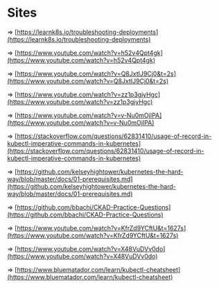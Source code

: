 # Sites

⇒ [https://learnk8s.io/troubleshooting-deployments](https://learnk8s.io/troubleshooting-deployments)

⇒ [https://www.youtube.com/watch?v=h52v4Qpt4gk](https://www.youtube.com/watch?v=h52v4Qpt4gk)

⇒ [https://www.youtube.com/watch?v=Q8JxtIJ9Cj0&t=2s](https://www.youtube.com/watch?v=Q8JxtIJ9Cj0&t=2s)

⇒ [https://www.youtube.com/watch?v=zz1p3gjyHgc](https://www.youtube.com/watch?v=zz1p3gjyHgc)

⇒ [https://www.youtube.com/watch?v=v-Nu0mOjIPA](https://www.youtube.com/watch?v=v-Nu0mOjIPA) 

⇒ [https://stackoverflow.com/questions/62831410/usage-of-record-in-kubectl-imperative-commands-in-kubernetes](https://stackoverflow.com/questions/62831410/usage-of-record-in-kubectl-imperative-commands-in-kubernetes)

⇒ [https://github.com/kelseyhightower/kubernetes-the-hard-way/blob/master/docs/01-prerequisites.md](https://github.com/kelseyhightower/kubernetes-the-hard-way/blob/master/docs/01-prerequisites.md)

⇒ [https://github.com/bbachi/CKAD-Practice-Questions](https://github.com/bbachi/CKAD-Practice-Questions)

⇒ [https://www.youtube.com/watch?v=KfrZd9YCftU&t=1627s](https://www.youtube.com/watch?v=KfrZd9YCftU&t=1627s)

⇒ [https://www.youtube.com/watch?v=X48VuDVv0do](https://www.youtube.com/watch?v=X48VuDVv0do)

⇒ [https://www.bluematador.com/learn/kubectl-cheatsheet](https://www.bluematador.com/learn/kubectl-cheatsheet)